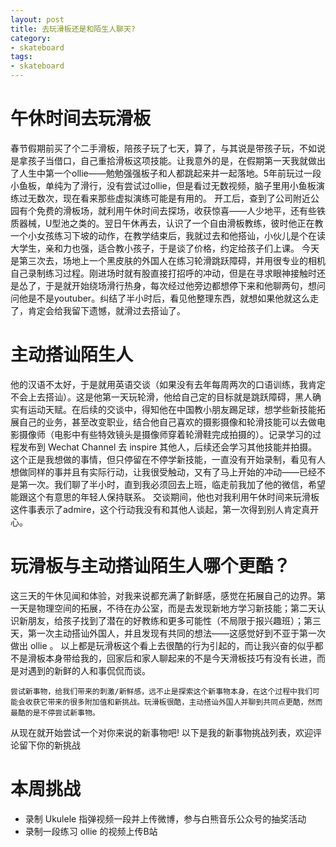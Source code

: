 ```yaml
---
layout: post
title: 去玩滑板还是和陌生人聊天?
category:
- skateboard
tags:
- skateboard
---
```


# 午休时间去玩滑板
春节假期前买了个二手滑板，陪孩子玩了七天，算了，与其说是带孩子玩，不如说是拿孩子当借口，自己重拾滑板这项技能。让我意外的是，在假期第一天我就做出了人生中第一个ollie——勉勉强强板子和人都跳起来并一起落地。5年前玩过一段小鱼板，单纯为了滑行，没有尝试过ollie，但是看过无数视频，脑子里用小鱼板演练过无数次，现在看来那些虚拟演练可能是有用的。
开工后，查到了公司附近公园有个免费的滑板场，就利用午休时间去探场，收获惊喜——人少地平，还有些铁质器械，U型池之类的。翌日午休再去，认识了一个自由滑板教练，彼时他正在教一个小女孩练习下坡的动作，在教学结束后，我就过去和他搭讪，小伙儿是个在读大学生，亲和力也强，适合教小孩子，于是谈了价格，约定给孩子们上课。
今天是第三次去，场地上一个黑皮肤的外国人在练习轮滑跳跃障碍，并用很专业的相机自己录制练习过程。刚进场时就有股直接打招呼的冲动，但是在寻求眼神接触时还是怂了，于是就开始绕场滑行热身，每次经过他旁边都想停下来和他聊两句，想问问他是不是youtuber。纠结了半小时后，看见他整理东西，就想如果他就这么走了，肯定会给我留下遗憾，就滑过去搭讪了。

# 主动搭讪陌生人
他的汉语不太好，于是就用英语交谈（如果没有去年每周两次的口语训练，我肯定不会上去搭讪）。这是他第一天玩轮滑，他给自己定的目标就是跳跃障碍，黑人确实有运动天赋。在后续的交谈中，得知他在中国教小朋友踢足球，想学些新技能拓展自己的业务，甚至改变职业，结合他自己喜欢的摄影摄像和轮滑技能可以去做电影摄像师（电影中有些特效镜头是摄像师穿着轮滑鞋完成拍摄的）。记录学习的过程发布到 Wechat Channel 去 inspire 其他人，后续还会学习其他技能并拍摄。 这个正是我想做的事情，但只停留在不停学新技能，一直没有开始录制，看见有人想做同样的事并且有实际行动，让我很受触动，又有了马上开始的冲动——已经不是第一次。我们聊了半小时，直到我必须回去上班，临走前我加了他的微信，希望能跟这个有意思的年轻人保持联系。
交谈期间，他也对我利用午休时间来玩滑板这件事表示了admire，这个行动我没有和其他人谈起，第一次得到别人肯定真开心。

# 玩滑板与主动搭讪陌生人哪个更酷？
这三天的午休见闻和体验，对我来说都充满了新鲜感，感觉在拓展自己的边界。第一天是物理空间的拓展，不待在办公室，而是去发现新地方学习新技能；第二天认识新朋友，给孩子找到了潜在的好教练和更多可能性（不局限于报兴趣班）；第三天，第一次主动搭讪外国人，并且发现有共同的想法——这感觉好到不亚于第一次做出 ollie 。
以上都是玩滑板这个看上去很酷的行为引起的，而让我兴奋的似乎都不是滑板本身带给我的，回家后和家人聊起来的不是今天滑板技巧有没有长进，而是对遇到的新鲜的人和事侃侃而谈。
```
尝试新事物，给我们带来的刺激/新鲜感，远不止是探索这个新事物本身，在这个过程中我们可能会收获它带来的很多附加值和新挑战。玩滑板很酷，主动搭讪外国人并聊到共同点更酷，然而最酷的是不停尝试新事物。
```
从现在就开始尝试一个对你来说的新事物吧!
以下是我的新事物挑战列表，欢迎评论留下你的新挑战

# 本周挑战
* 录制 Ukulele 指弹视频一段并上传微博，参与白熊音乐公众号的抽奖活动
* 录制一段练习 ollie 的视频上传B站

